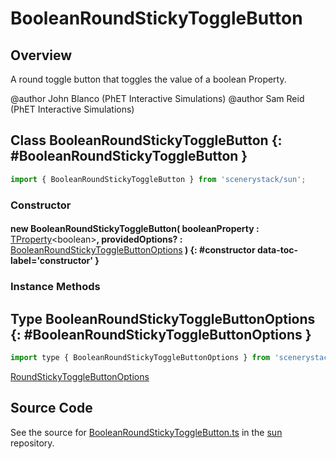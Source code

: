 # BooleanRoundStickyToggleButton

## Overview

A round toggle button that toggles the value of a boolean Property.

@author John Blanco (PhET Interactive Simulations)
@author Sam Reid (PhET Interactive Simulations)

## Class BooleanRoundStickyToggleButton {: #BooleanRoundStickyToggleButton }


```js
import { BooleanRoundStickyToggleButton } from 'scenerystack/sun';
```
### Constructor

#### new BooleanRoundStickyToggleButton( booleanProperty : <span style="font-weight: 400;">[TProperty](../axon/TProperty.md)&lt;<span style="color: hsla(calc(var(--md-hue) + 180deg),80%,40%,1);">boolean</span>&gt;</span>, providedOptions? : <span style="font-weight: 400;">[BooleanRoundStickyToggleButtonOptions](../sun/BooleanRoundStickyToggleButton.md#BooleanRoundStickyToggleButtonOptions)</span> ) {: #constructor data-toc-label='constructor' }

### Instance Methods





## Type BooleanRoundStickyToggleButtonOptions {: #BooleanRoundStickyToggleButtonOptions }


```js
import type { BooleanRoundStickyToggleButtonOptions } from 'scenerystack/sun';
```


[RoundStickyToggleButtonOptions](../sun/RoundStickyToggleButton.md#RoundStickyToggleButtonOptions)



## Source Code

See the source for [BooleanRoundStickyToggleButton.ts](https://github.com/phetsims/sun/blob/main/js/buttons/BooleanRoundStickyToggleButton.ts) in the [sun](https://github.com/phetsims/sun) repository.
